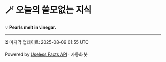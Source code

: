 # 🪄 오늘의 쓸모없는 지식

💡 **Pearls melt in vinegar.**

---
⏳ 마지막 업데이트: 2025-08-09 01:55 UTC

Powered by [Useless Facts API](https://uselessfacts.jsph.pl/) · 자동화 봇